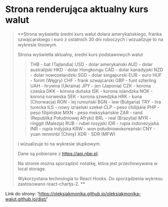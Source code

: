 # Strona renderująca aktualny kurs walut


> **Strona wyświetla średni kurs walut dolara amerykańskiego, franka szwajcarskiego i euro z ostatnich 30 dni roboczych i wizualizuje to na wykresie liniowym.
>
>Strona wyświetla aktualny, średni kurs podstawowych walut   
>>THB - bat (Tajlandia)
                                                                      USD - dolar amerykański
                                                                      AUD - dolar australijski
                                                                      HKD - dolar Hongkongu
                                                                      CAD - dolar kanadyjski
                                                                      NZD - dolar nowozelandzki
                                                                      SGD - dolar singapurski
                                                                      EUR - euro
                                                                      HUF - forint (Węgry)
                                                                      CHF - frank szwajcarski
                                                                      GBP - funt szterling
                                                                      UAH - hrywna (Ukraina)
                                                                      JPY - jen (Japonia)
                                                                      CZK - korona czeska
                                                                      DKK - korona duńska
                                                                      ISK - korona islandzka
                                                                      NOK - korona norweska
                                                                      SEK - korona szwedzka
                                                                      HRK - kuna (Chorwacja)
                                                                      RON - lej rumuński
                                                                      BGN - lew (Bułgaria)
                                                                      TRY - lira turecka
                                                                      ILS - nowy izraelski szekel
                                                                      CLP - peso chilijskie
                                                                      PHP - peso filipińskie
                                                                      MXN - peso meksykańskie
                                                                      ZAR - rand (Republika Południowej Afryki)
                                                                      BRL - real (Brazylia)
                                                                      MYR - ringgit (Malezja)
                                                                      RUB - rubel rosyjski
                                                                      IDR - rupia indonezyjska
                                                                      INR - rupia indyjska
                                                                      KRW - won południowokoreański
                                                                      CNY - yuan renminbi (Chiny)
                                                                      XDR - SDR (MFW)
>
>i wizualizuje to na wykresie słupkowym.
>
>Dane są pobierane z https://api.nbp.pl.
>
>Na stronie można sporządzić notatkę, która jest przechowywana w local storage.
>
>Wykorzystana technologia to React Hooks. Do sporządzenia wykresu zastosowano react-chartjs-2.
> **

Link do strony:
'https://oleksiakmonika.github.io/oleksiakmonika-walut.github.io/dist/'